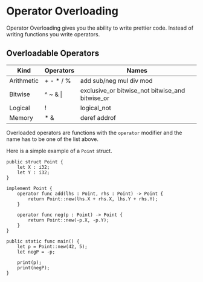 # Operator Overloading

Operator Overloading gives you the ability to write prettier code. Instead of writing functions you write operators.

## Overloadable Operators

| Kind       | Operators | Names                                           |
|------------|-----------|-------------------------------------------------|
| Arithmetic | + - * / % | add sub/neg mul div mod                         |
| Bitwise    | ^ ~ & \|  | exclusive_or bitwise_not bitwise_and bitwise_or |
| Logical    | !         | logical_not                                     |
| Memory     | * &       | deref addrof                                    |

Overloaded operators are functions with the `operator` modifier and the name has to be one of the list above.

Here is a simple example of a `Point` struct.

```back
public struct Point {
    let X : i32;
    let Y : i32;
}

implement Point {
    operator func add(lhs : Point, rhs : Point) -> Point {
        return Point::new(lhs.X + rhs.X, lhs.Y + rhs.Y);
    }

    operator func neg(p : Point) -> Point {
        return Point::new(-p.X, -p.Y);
    }
}
```

```back
public static func main() {
    let p = Point::new(42, 5);
    let negP = -p;

    print(p);
    print(negP);
}
```